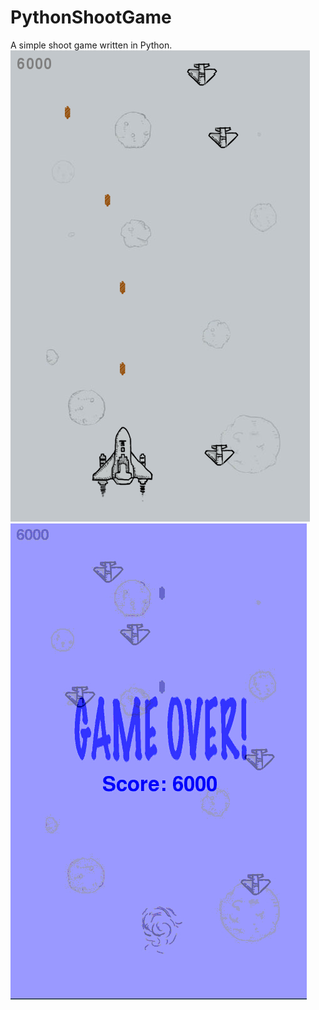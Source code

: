 # PythonShootGame

A simple shoot game written in Python.  
![](https://github.com/Monotone1997/Computational-Physics/blob/master/PythonShootGame/687474703a2f2f73322e706f7374696d672e6f72672f3732386331777934702f53637265656e73686f745f352e706e67.png)  
![](https://github.com/Monotone1997/Computational-Physics/blob/master/PythonShootGame/pygamegameover.jpg)

